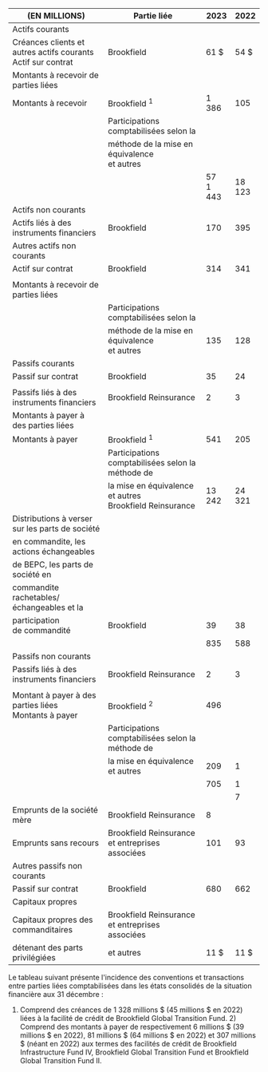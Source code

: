 | (EN MILLIONS)                                                   | Partie liée                                                | 2023        | 2022      |
|-----------------------------------------------------------------|------------------------------------------------------------|-------------|-----------|
| Actifs courants                                                 |                                                            |             |           |
| Créances clients et autres actifs courants<br>Actif sur contrat | Brookfield                                                 | 61 \$       | 54 \$     |
| Montants à recevoir de parties liées                            |                                                            |             |           |
| Montants à recevoir                                             | Brookfield <sup>1</sup>                                    | 1 386       | 105       |
|                                                                 | Participations comptabilisées selon la                     |             |           |
|                                                                 | méthode de la mise en équivalence<br>et autres             |             |           |
|                                                                 |                                                            | 57<br>1 443 | 18<br>123 |
| Actifs non courants                                             |                                                            |             |           |
| Actifs liés à des instruments financiers                        | Brookfield                                                 | 170         | 395       |
| Autres actifs non courants                                      |                                                            |             |           |
| Actif sur contrat                                               | Brookfield                                                 | 314         | 341       |
|                                                                 |                                                            |             |           |
| Montants à recevoir de parties liées                            |                                                            |             |           |
|                                                                 | Participations comptabilisées selon la                     |             |           |
|                                                                 | méthode de la mise en équivalence<br>et autres             | 135         | 128       |
| Passifs courants                                                |                                                            |             |           |
| Passif sur contrat                                              | Brookfield                                                 | 35          | 24        |
|                                                                 |                                                            |             |           |
| Passifs liés à des instruments financiers                       | Brookfield Reinsurance                                     | 2           | 3         |
| Montants à payer à des parties liées                            |                                                            |             |           |
| Montants à payer                                                | Brookfield <sup>1</sup>                                    | 541         | 205       |
|                                                                 | Participations comptabilisées selon la méthode de          |             |           |
|                                                                 | la mise en équivalence et autres<br>Brookfield Reinsurance | 13<br>242   | 24<br>321 |
| Distributions à verser sur les parts de société                 |                                                            |             |           |
| en commandite, les actions échangeables                         |                                                            |             |           |
| de BEPC, les parts de société en                                |                                                            |             |           |
| commandite rachetables/échangeables et la                       |                                                            |             |           |
| participation<br>de commandité                                  | Brookfield                                                 | 39          | 38        |
|                                                                 |                                                            | 835         | 588       |
| Passifs non courants                                            |                                                            |             |           |
| Passifs liés à des instruments financiers                       | Brookfield Reinsurance                                     | 2           | 3         |
|                                                                 |                                                            |             |           |
| Montant à payer à des parties liées<br>Montants à payer         | Brookfield <sup>2</sup>                                    | 496         |           |
|                                                                 | Participations comptabilisées selon la méthode de          |             |           |
|                                                                 | la mise en équivalence et autres                           | 209         | 1         |
|                                                                 |                                                            | 705         | 1         |
|                                                                 |                                                            |             | 7         |
| Emprunts de la société mère                                     | Brookfield Reinsurance                                     | 8           |           |
| Emprunts sans recours                                           | Brookfield Reinsurance et entreprises associées            | 101         | 93        |
| Autres passifs non courants                                     |                                                            |             |           |
| Passif sur contrat                                              | Brookfield                                                 | 680         | 662       |
| Capitaux propres                                                |                                                            |             |           |
| Capitaux propres des commanditaires                             | Brookfield Reinsurance et entreprises associées            |             |           |
| détenant des parts privilégiées                                 | et autres                                                  | 11 \$       | 11 \$     |

Le tableau suivant présente l'incidence des conventions et transactions entre parties liées comptabilisées dans les états consolidés de la situation financière aux 31 décembre :

1) Comprend des créances de 1 328 millions \$ (45 millions \$ en 2022) liées à la facilité de crédit de Brookfield Global Transition Fund. 2) Comprend des montants à payer de respectivement 6 millions \$ (39 millions \$ en 2022), 81 millions \$ (64 millions \$ en 2022) et 307 millions \$ (néant en 2022) aux termes des facilités de crédit de Brookfield Infrastructure Fund IV, Brookfield Global Transition Fund et Brookfield Global Transition Fund II.